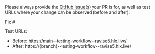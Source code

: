 Please always provide the [GitHub issue(s)](../issues) your PR is for, as well as test URLs where your change can be observed (before and after):

Fix #<gh-issue-id>

Test URLs:
- Before: https://main--testing-workflow--ravise5.hlx.live/
- After: https://{branch}--testing-workflow--ravise5.hlx.live/
